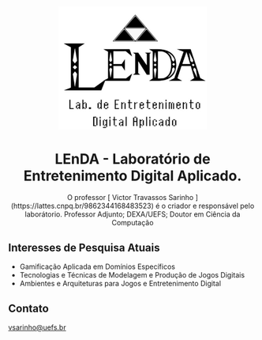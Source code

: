 <p align="center">
<img src="img/LENDA.JPG" width="300" alt="LEnDA">
</p>
<h1 align="center">LEnDA - Laboratório de Entretenimento Digital Aplicado.</h1>
<p align="center"> O professor [ Victor Travassos Sarinho ](https://lattes.cnpq.br/9862344168483523) é o criador e responsável pelo laborátorio. Professor Adjunto; DEXA/UEFS; Doutor em Ciência da Computação</p>

## Interesses de Pesquisa Atuais

* Gamificação Aplicada em Domínios Específicos
* Tecnologias e Técnicas de Modelagem e Produção de Jogos Digitais 
* Ambientes e Arquiteturas para Jogos e Entretenimento Digital

## Contato
vsarinho@uefs.br
